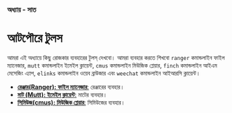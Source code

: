 ### অধ্যায় - সাত
# আটপৌরে টুলস

আমরা এই অধ্যায়ে কিছু রোজকার ব্যবহারের টুলস্ দেখবো। আমরা ব্যবহার করতে শিখবো `ranger` কমান্ডলাইন ফাইল ম্যানেজার, `mutt` কমান্ডলাইন ইমেইল ক্লায়েন্ট, `cmus` কমান্ডলাইন মিউজিক প্লেয়ার, `finch` কমান্ডলাইন আইএম মেসেজিং এ্যাপ, `elinks` কমান্ডলাইন ওয়েব ব্রাউজার এবং `weechat` কমান্ডলাইন আইআরসি ক্লায়েন্ট।

* [**রেঞ্জার(Ranger): ফাইল ম্যানেজার**:](3.7.1.ranger.md) রেঞ্জারের ব্যবহার।
* [**মাট (Mutt): ইমেইল ক্লায়েন্ট**:](3.7.2.mutt.md) মাটের ব্যবহার।
* [**সিমিউজ(cmus): মিউজিক প্লেয়ার**:](3.7.3.cmus.md) সিমিউজের ব্যবহার।